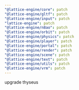 ```yaml
---
"@lattice-engine/core": patch
"@lattice-engine/gltf": patch
"@lattice-engine/input": patch
"lattice-engine": patch
"@lattice-engine/n8ao": patch
"@lattice-engine/orbit": patch
"@lattice-engine/physics": patch
"@lattice-engine/player": patch
"@lattice-engine/portal": patch
"@lattice-engine/render": patch
"@lattice-engine/scene": patch
"@lattice-engine/text": patch
"@lattice-engine/utils": patch
"@lattice-engine/vrm": patch
---
```


upgrade thyseus
